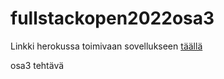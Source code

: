 # fullstackopen2022osa3

Linkki herokussa toimivaan sovellukseen [täällä](https://agile-bastion-64132.herokuapp.com/api/persons/)

osa3 tehtävä